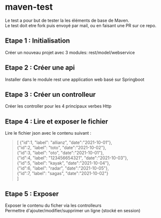# maven-test

Le test a pour but de tester la les éléments de base de Maven.  
Le test doit etre fork puis envoyé par mail, ou en faisant une PR sur ce repo.

## Etape 1 : Initialisation
Créer un nouveau projet avec 3 modules: rest/model/webservice

## Etape 2 : Créer une api
Installer dans le module rest une application web basé sur Springboot

## Etape 3 : Créer un controlleur
Créer les controller pour les 4 principaux verbes Http

## Etape 4 : Lire et exposer le fichier
Lire le fichier json avec le contenu suivant :  
 
>[
>    {"id":1, "label": "allianz", "date":"2021-10-01"},  
>    {"id":2, "label": "toto", "date":"2021-10-02"},  
>    {"id":3, "label": "oto", "date":"2021-10-01"},  
>    {"id":4, "label": "123456654321", "date":"2021-10-03"},  
>    {"id":5, "label": "kayak", "date":"2021-10-04"},  
>    {"id":6, "label": "radar", "date":"2021-10-05"},  
>    {"id":7, "label": "sagas", "date":"2021-10-02"}  
>]
  
## Etape 5 : Exposer
Exposer le contenu du ficher via les controlleurs  
Permettre d'ajouter/modifier/supprimer un ligne (stocké en session)
